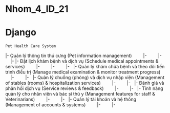 # Nhom_4_ID_21
# Django

    Pet Health Care System
    
  |- Quản lý thông tin thú cưng (Pet information management)
        |-
        |-
        |-
  |- Đặt lịch khám bệnh và dịch vụ (Schedule medical appointments & services)
        |-
        |-
        |-
  |- Quản lý khám chữa bệnh và theo dõi tiến trình điều trị (Manage medical examination & monitor treatment progress)
        |-
        |-
  |- Quản lý chuồng (phòng) và dịch vụ nhập viện (Management of stables (rooms) & hospitalization services)
        |-
        |-
  |- Đánh giá và phản hồi dịch vụ (Service reviews & feedback)
        |-
        |-
  |- Tính năng quản lý cho nhân viên và bác sĩ thú y (Management features for staff & Veterinarians)
        |-
        |-
  |- Quản lý tài khoản và hệ thống (Management of accounts & systems)
        |-
        |-

